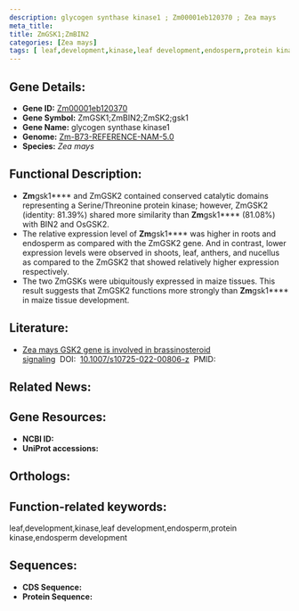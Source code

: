 ```yaml
---
description: glycogen synthase kinase1 ; Zm00001eb120370 ; Zea mays
meta_title:
title: ZmGSK1;ZmBIN2
categories: [Zea mays]
tags: [ leaf,development,kinase,leaf development,endosperm,protein kinase,endosperm development ]
---
```


## Gene Details:
- **Gene ID:**	[Zm00001eb120370]()
- **Gene Symbol:** ZmGSK1;ZmBIN2;ZmSK2;gsk1
- **Gene Name:** glycogen synthase kinase1
- **Genome:** [Zm-B73-REFERENCE-NAM-5.0]()
- **Species:** *Zea mays*

## Functional Description:
   - **Zm**gsk1**** and ZmGSK2 contained conserved catalytic domains representing a Serine/Threonine protein kinase; however, ZmGSK2 (identity: 81.39%) shared more similarity than **Zm**gsk1**** (81.08%) with BIN2 and OsGSK2.
   - The relative expression level of **Zm**gsk1**** was higher in roots and endosperm as compared with the ZmGSK2 gene. And in contrast, lower expression levels were observed in shoots, leaf, anthers, and nucellus as compared to the ZmGSK2 that showed relatively higher expression respectively.
   - The two ZmGSKs were ubiquitously expressed in maize tissues. This result suggests that ZmGSK2 functions more strongly than **Zm**gsk1**** in maize tissue development.

## Literature:
   - [Zea mays GSK2 gene is involved in brassinosteroid signaling]( https://link.springer.com/article/10.1007/s10725-022-00806-z)&nbsp;&nbsp;DOI:&nbsp;&nbsp;[10.1007/s10725-022-00806-z](https://link.springer.com/article/10.1007/s10725-022-00806-z)&nbsp;&nbsp;PMID:&nbsp;&nbsp;[](https://pubmed.ncbi.nlm.nih.gov//)

## Related News:

## Gene Resources:
- **NCBI ID:** [](https://www.ncbi.nlm.nih.gov/gene/?term=)
- **UniProt accessions:** [](https://www.uniprot.org/uniprotkb//entry)

## Orthologs:

## Function-related keywords:
leaf,development,kinase,leaf development,endosperm,protein kinase,endosperm development

## Sequences:
- **CDS Sequence:**
- **Protein Sequence:**
